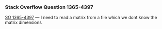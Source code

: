 ### Stack Overflow Question 1365-4397

[SO 1365-4397](http://stackoverflow.com/q/13654397) &mdash;
I need to read a matrix from a file which we dont know the matrix dimensions
